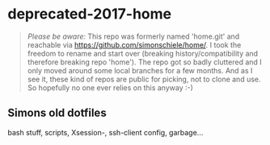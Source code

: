 # deprecated-2017-home
> *Please be aware:* This repo was formerly named 'home.git' and reachable via
https://github.com/simonschiele/home/. I took the freedom to rename and start
over (breaking history/compatibility and therefore breaking repo 'home'). The
repo got so badly cluttered and I only moved around some local branches for a
few months. And as I see it, these kind of repos are public for picking, not to
clone and use. So hopefully no one ever relies on this anyway :-)

## Simons old dotfiles

bash stuff, scripts, Xsession-, ssh-client config, garbage...
